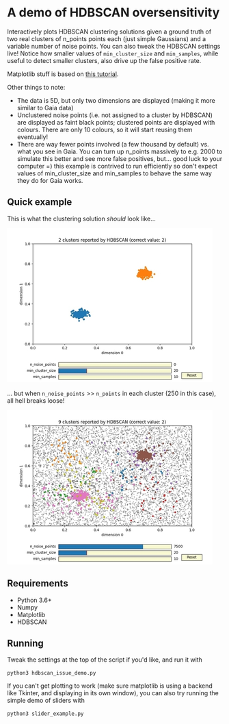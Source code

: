 # A demo of HDBSCAN oversensitivity

Interactively plots HDBSCAN clustering solutions given a ground truth of two real clusters of n_points points each (just simple Gaussians) and a variable number of noise points. You can also tweak the HDBSCAN settings live! Notice how smaller values of `min_cluster_size` and `min_samples`, while useful to detect smaller clusters, also drive up the false positive rate.

Matplotlib stuff is based on [this tutorial](https://matplotlib.org/3.1.1/gallery/widgets/slider_demo.html).

Other things to note:
* The data is 5D, but only two dimensions are displayed (making it more similar to Gaia data)
* Unclustered noise points (i.e. not assigned to a cluster by HDBSCAN) are displayed as faint black points; clustered points are displayed with colours. There are only 10 colours, so it will start reusing them eventually!
* There are way fewer points involved (a few thousand by default) vs. what you see in Gaia. You can turn up n_points massively to e.g. 2000 to simulate this better and see more false positives, but... good luck to your computer =) this example is contrived to run efficiently so don't expect values of min_cluster_size and min_samples to behave the same way they do for Gaia works.

## Quick example

This is what the clustering solution _should_ look like...

![Two Gaussians detected properly with no noise points in sight](plots/no_noise_small.jpg?raw=true "No noise points")

... but when `n_noise_points` >> `n_points` in each cluster (250 in this case), all hell breaks loose!

![Way too many noise points for HDBSCAN! Postprocessing is required!](plots/some_noise_small.jpg?raw=true "7500 noise points")

## Requirements
* Python 3.6+
* Numpy
* Matplotlib
* HDBSCAN

## Running

Tweak the settings at the top of the script if you'd like, and run it with

```
python3 hdbscan_issue_demo.py 
```

If you can't get plotting to work (make sure matplotlib is using a backend like Tkinter, and displaying in its own window), you can also try running the simple demo of sliders with

```
python3 slider_example.py 
```